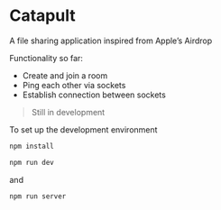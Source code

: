 # Catapult

A file sharing application inspired from Apple’s Airdrop

Functionality so far: 
- Create and join a room
- Ping each other via sockets
- Establish connection between sockets

> Still in development

To set up the development environment

```bash
npm install

npm run dev
```

and

```bash
npm run server
```

